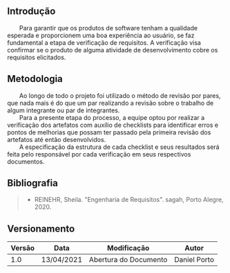 ## Introdução
&emsp;&emsp;Para garantir que os produtos de software tenham a qualidade
esperada e proporcionem uma boa experiência ao usuário, se faz fundamental a etapa de verificação de requisitos. A verificação visa confirmar se o produto de alguma atividade de desenvolvimento cobre os requisitos elicitados.

## Metodologia
&emsp;&emsp;Ao longo de todo o projeto foi utilizado o método de revisão por pares, que nada mais é do que um par realizando a revisão sobre o trabalho de algum integrante ou par de integrantes.<br>
&emsp;&emsp;Para a presente etapa do processo, a equipe optou por realizar a verificação dos artefatos com auxílio de checklists para identificar erros e pontos de melhorias que possam ter passado pela primeira revisão dos artefatos até então desenvolvidos.<br>
&emsp;&emsp;A especificação da estrutura de cada checklist e seus resultados será feita pelo responsável por cada verificação em seus respectivos documentos.

## Bibliografia
> - REINEHR, Sheila. "Engenharia de Requisitos". sagah, Porto Alegre, 2020.

## Versionamento
|Versão|Data|Modificação|Autor|
|--|--|--|--|
|1.0|13/04/2021|Abertura do Documento|Daniel Porto|
